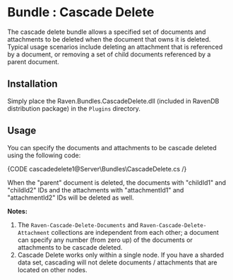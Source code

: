 # Bundle : Cascade Delete

The cascade delete bundle allows a specified set of documents and attachments to be deleted when the document that owns it is deleted. Typical usage scenarios include deleting an attachment that is referenced by a document, or removing a set of child documents referenced by a parent document.

## Installation

Simply place the Raven.Bundles.CascadeDelete.dll (included in RavenDB distribution package) in the `Plugins` directory.

## Usage

You can specify the documents and attachments to be cascade deleted using the following code:

{CODE cascadedelete1@Server\Bundles\CascadeDelete.cs /}

When the "parent" document is deleted, the documents with "childId1" and "childId2" IDs and the attachments with "attachmentId1" and "attachmentId2" IDs will be deleted as well.

**Notes:**

1. The `Raven-Cascade-Delete-Documents` and `Raven-Cascade-Delete-Attachment` collections are independent from each other; a document can specify any number (from zero up) of the documents or attachments to be cascade deleted.
2. Cascade Delete works only within a single node. If you have a sharded data set, cascading will not delete documents / attachments that are located on other nodes.

